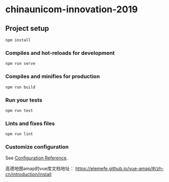 # chinaunicom-innovation-2019

## Project setup
```
npm install
```

### Compiles and hot-reloads for development
```
npm run serve
```

### Compiles and minifies for production
```
npm run build
```

### Run your tests
```
npm run test
```

### Lints and fixes files
```
npm run lint
```

### Customize configuration
See [Configuration Reference](https://cli.vuejs.org/config/).



高德地图amap的vue库文档地址：
https://elemefe.github.io/vue-amap/#/zh-cn/introduction/install
